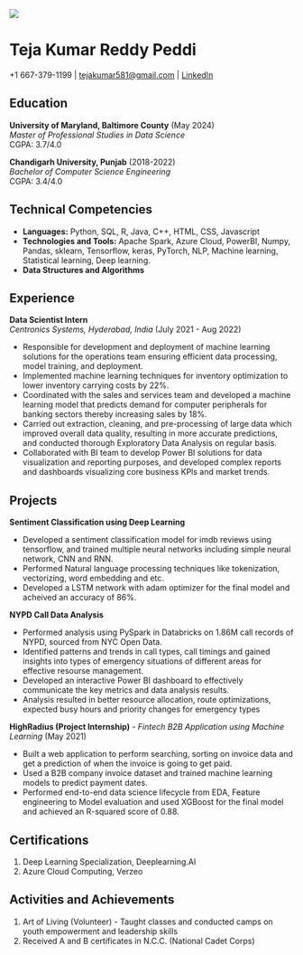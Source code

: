 ![](https://github.com/tejapeddi1/UMBC-DATA606-Capstone/blob/main/docs/images/photo.jpeg)
# Teja Kumar Reddy Peddi

+1 667-379-1199 | tejakumar581@gmail.com | [LinkedIn](https://www.linkedin.com/in/teja-peddi-462190191)

## Education

**University of Maryland, Baltimore County** (May 2024)  
*Master of Professional Studies in Data Science*  
CGPA: 3.7/4.0

**Chandigarh University, Punjab** (2018-2022)  
*Bachelor of Computer Science Engineering*  
CGPA: 3.4/4.0

## Technical Competencies

- **Languages:** Python, SQL, R, Java, C++, HTML, CSS, Javascript
- **Technologies and Tools:** Apache Spark, Azure Cloud, PowerBI, Numpy, Pandas, sklearn, Tensorflow, keras, PyTorch, NLP, Machine learning, Statistical learning, Deep learning.
- **Data Structures and Algorithms**

## Experience

**Data Scientist Intern**  
*Centronics Systems, Hyderabad, India* (July 2021 - Aug 2022)

- Responsible for development and deployment of machine learning solutions for the operations team ensuring efficient data processing, model training, and deployment.
- Implemented machine learning techniques for inventory optimization to lower inventory carrying costs by 22%.
- Coordinated with the sales and services team and developed a machine learning model that predicts demand for computer peripherals for banking sectors thereby increasing sales by 18%.
- Carried out extraction, cleaning, and pre-processing of large data which improved overall data quality, resulting in more accurate predictions, and conducted thorough Exploratory Data Analysis on regular basis.
- Collaborated with BI team to develop Power BI solutions for data visualization and reporting purposes, and developed complex reports and dashboards visualizing core business KPls and market trends.

## Projects

**Sentiment Classification using Deep Learning**

- Developed a sentiment classification model for imdb reviews using tensorflow, and trained multiple neural networks including simple neural network, CNN and RNN.
- Performed Natural language processing techniques like tokenization, vectorizing, word embedding and etc.
- Developed a LSTM network with adam optimizer for the final model and acheived an accuracy of 86%.

**NYPD Call Data Analysis**

- Performed analysis using PySpark in Databricks on 1.86M call records of NYPD, sourced from NYC Open Data.
- Identified patterns and trends in call types, call timings and gained insights into types of emergency situations of different areas for effective resourse management.
- Developed an interactive Power BI dashboard to effectively communicate the key metrics and data analysis results.
- Analysis resulted in better resource allocation, route optimizations, expected busy hours and priority changes for emergency types

**HighRadius (Project Internship)** - *Fintech B2B Application using Machine Learning* (May 2021)

- Built a web application to perform searching, sorting on invoice data and get a prediction of when the invoice is going to get paid.
- Used a B2B company invoice dataset and trained machine learning models to predict payment dates.
- Performed end-to-end data science lifecycle from EDA, Feature engineering to Model evaluation and used XGBoost for the final model and achieved an R-squared score of 0.88.

## Certifications

1. Deep Learning Specialization, Deeplearning.AI
2. Azure Cloud Computing, Verzeo

## Activities and Achievements

1. Art of Living (Volunteer) - Taught classes and conducted camps on youth empowerment and leadership skills
3. Received A and B certificates in N.C.C. (National Cadet Corps)
